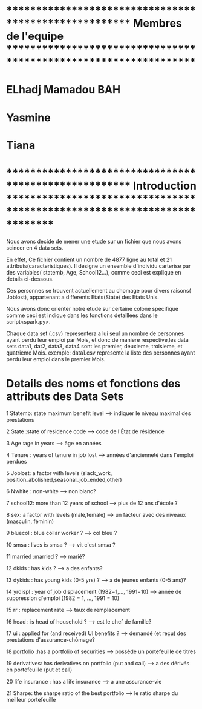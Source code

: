 # *****************************************************  Membres de l'equipe **************************************************************** #

  # ELhadj Mamadou BAH
  # Yasmine
  # Tiana

# *****************************************************  Introduction ************************************************************************ #

Nous avons decide de mener une etude sur un fichier que nous avons scincer en 4 data sets. 

En effet, Ce fichier contient un nombre de 4877 ligne au total et 21 attributs(caracteristiques).
Il designe un ensemble d'individu carterise par des variables( statemb, Age, School12...), comme ceci est explique en details ci-dessous.

Ces personnes se trouvent actuellement au chomage  pour divers raisons( Joblost), appartenant a differents Etats(State) des Etats Unis.

Nous avons donc orienter notre etude sur certaine colone specifique comme ceci est indique dans les fonctions detaillees dans le  script<spark.py>.

Chaque data set (.csv) representera a lui seul un nombre de personnes ayant perdu leur emploi par Mois, et donc de maniere respective,les data sets data1, dat2, data3, data4 sont les premier, deuxieme, troisieme, et quatrieme Mois.
exemple: data1.csv represente la liste des personnes ayant perdu leur emploi dans le premier Mois.


# Details des noms et fonctions des attributs des Data Sets

1	Statemb: state maximum benefit level      --> indiquer le niveau maximal des prestations 

2	State  :state of residence code          -->  code de l'État de résidence

3	Age    :age in years                    --> âge en années

4	Tenure : years of tenure in job lost    --> années d'ancienneté dans l'emploi perdues

5	Joblost: a factor with levels (slack\_work, position\_abolished,seasonal\_job\_ended,other) 

6	Nwhite : non-white -->  non blanc?

7	school12: more than 12 years of school --> plus de 12 ans d'école ?

8	sex: a factor with levels (male,female)  --> un facteur avec des niveaux (masculin, féminin)

9	bluecol : blue collar worker ?  --> col bleu ?

10	smsa    : lives is smsa ?  --> vit c'est smsa ?

11	married :married ?       --> marié?   

12	dkids   : has kids ?                        --> a des enfants?

13	dykids  : has young kids (0-5 yrs) ?       --> a de jeunes enfants (0-5 ans)? 
 
14	yrdispl : year of job displacement (1982=1,..., 1991=10) --> année de suppression d'emploi (1982 = 1, ..., 1991 = 10)

15	rr      : replacement rate               -->     taux de remplacement 

16	head    : is head of household ?       -->     est le chef de famille?

17	ui      : applied for (and received) UI benefits ?  --> demandé (et reçu) des prestations d'assurance-chômage?

18	portfolio :has a portfolio of securities --> possède un portefeuille de titres

19	derivatives: has derivatives on portfolio (put and call) --> a des dérivés en portefeuille (put et call)

20	life insurance : has a life insurance --> a une assurance-vie

21	Sharpe: the sharpe ratio of the best portfolio --> le ratio sharpe du meilleur portefeuille

